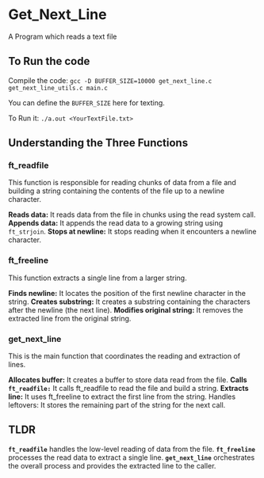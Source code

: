 # Get_Next_Line

A Program which reads a text file

## To Run the code

Compile the code: `gcc -D BUFFER_SIZE=10000 get_next_line.c get_next_line_utils.c main.c`

You can define the `BUFFER_SIZE` here for texting.

To Run it: `./a.out <YourTextFile.txt>`

## Understanding the Three Functions

### ft_readfile

This function is responsible for reading chunks of data from a file and building a string containing the contents of the file up to a newline character.

**Reads data:** It reads data from the file in chunks using the read system call.
**Appends data:** It appends the read data to a growing string using `ft_strjoin`.
**Stops at newline:** It stops reading when it encounters a newline character.

### ft_freeline

This function extracts a single line from a larger string.

**Finds newline:** It locates the position of the first newline character in the string.
**Creates substring:** It creates a substring containing the characters after the newline (the next line).
**Modifies original string:** It removes the extracted line from the original string.

### get_next_line

This is the main function that coordinates the reading and extraction of lines.

**Allocates buffer:** It creates a buffer to store data read from the file.
**Calls `ft_readfile:`** It calls ft_readfile to read the file and build a string.
**Extracts line:** It uses ft_freeline to extract the first line from the string.
Handles leftovers: It stores the remaining part of the string for the next call.

## TLDR

**`ft_readfile`** handles the low-level reading of data from the file.
**`ft_freeline`** processes the read data to extract a single line.
**`get_next_line`** orchestrates the overall process and provides the extracted line to the caller.